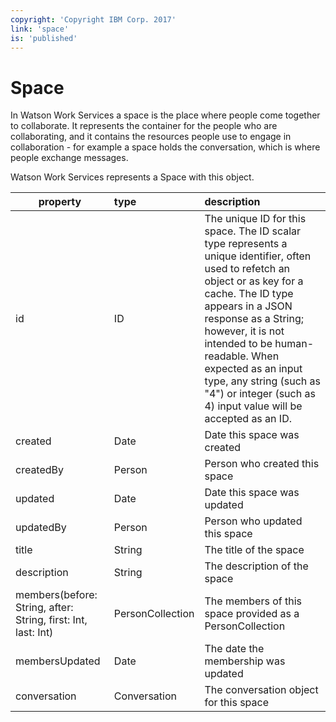 ```yaml
---
copyright: 'Copyright IBM Corp. 2017'
link: 'space'
is: 'published'
---
```

# Space

In Watson Work Services a space is the place where people come together to collaborate.
It represents the container for the people who are collaborating, and it contains the resources people
use to engage in collaboration - for example a space holds the conversation, which is where people exchange messages.

Watson Work Services represents a Space with this object.

| property      | type          | description  |
| ------------- |:------------- |:-----|
| id          | ID      | The unique ID for this space. The ID scalar type represents a unique identifier, often used to refetch an object or as key for a cache. The ID type appears in a JSON response as a String; however, it is not intended to be human-readable. When expected as an input type, any string (such as "4") or integer (such as 4) input value will be accepted as an ID.|
| created     | Date        | Date this space  was created |
| createdBy   | Person    | Person who created this space |
| updated     | Date    | Date this space  was updated |
| updatedBy   | Person | Person who updated this space  |
| title      | String        | The title of the space |
| description         | String        | The description of the space |
| members(before: String, after: String, first: Int, last: Int) | PersonCollection | The members of this space provided as a PersonCollection
| membersUpdated | Date | The date the membership was updated |
| conversation |Conversation | The conversation object for this space |
